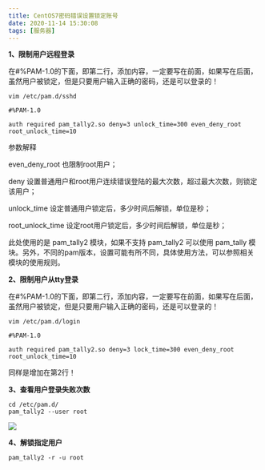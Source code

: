 ```yaml
---
title: CentOS7密码错误设置锁定账号
date: 2020-11-14 15:30:08
tags: [服务器]
---
```


**1、限制用户远程登录**

在#%PAM-1.0的下面，即第二行，添加内容，一定要写在前面，如果写在后面，虽然用户被锁定，但是只要用户输入正确的密码，还是可以登录的！

```
vim /etc/pam.d/sshd
```

```
#%PAM-1.0  

auth required pam_tally2.so deny=3 unlock_time=300 even_deny_root root_unlock_time=10
```

参数解释

even_deny_root 也限制root用户；

deny 设置普通用户和root用户连续错误登陆的最大次数，超过最大次数，则锁定该用户；

unlock_time 设定普通用户锁定后，多少时间后解锁，单位是秒；

root_unlock_time 设定root用户锁定后，多少时间后解锁，单位是秒；

此处使用的是 pam_tally2 模块，如果不支持 pam_tally2 可以使用 pam_tally 模块。另外，不同的pam版本，设置可能有所不同，具体使用方法，可以参照相关模块的使用规则。

**2、限制用户从tty登录**

在#%PAM-1.0的下面，即第二行，添加内容，一定要写在前面，如果写在后面，虽然用户被锁定，但是只要用户输入正确的密码，还是可以登录的！

```
vim /etc/pam.d/login
```

```
#%PAM-1.0  

auth required pam_tally2.so deny=3 lock_time=300 even_deny_root root_unlock_time=10
```

同样是增加在第2行！

**3、查看用户登录失败次数**

```
cd /etc/pam.d/
pam_tally2 --user root
```

![](1.png)

**4、解锁指定用户**

```
pam_tally2 -r -u root
```

